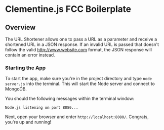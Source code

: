 # Clementine.js FCC Boilerplate
## Overview
The URL Shortener allows one to pass a URL as a parameter and receive a shortened URL in a JSON response. If an invalid URL is passed that doesn't follow the valid http://www.website.com format, the JSON response will contain an error instead.

### Starting the App

To start the app, make sure you're in the project directory and type `node server.js` into the terminal. This will start the Node server and connect to MongoDB.

You should the following messages within the terminal window:

```
Node.js listening on port 8080...
```

Next, open your browser and enter `http://localhost:8080/`. Congrats, you're up and running!

